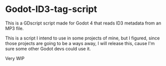 # Godot-ID3-tag-script
This is a GDscript script made for Godot 4 that reads ID3 metadata from an MP3 file. 

This is a script I intend to use in some projects of mine, but I figured, since those projects are going to be a ways away, I will release this, cause I'm sure some other Godot devs could use it. 

Very WIP

